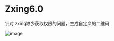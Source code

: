 # Zxing6.0
针对 zxing缺少获取权限的问题，生成自定义的二维码

![image](https://github.com/yipianfengye/android-zxingLibrary/blob/master/images/Android.gif)